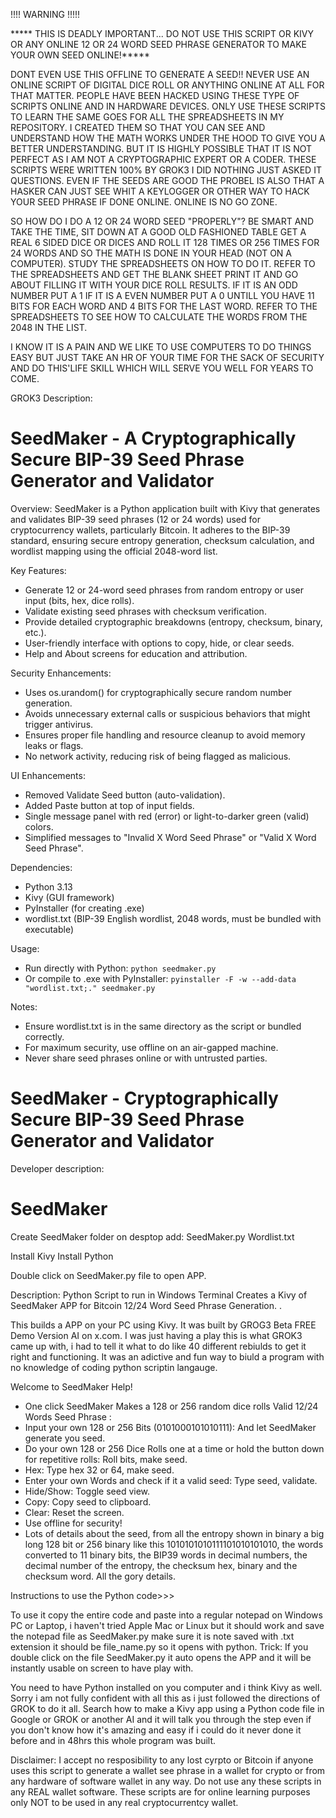 

!!!! WARNING !!!!!

***** THIS IS DEADLY IMPORTANT... DO NOT USE THIS SCRIPT OR KIVY OR ANY ONLINE 12 OR 24 WORD SEED PHRASE GENERATOR TO MAKE YOUR OWN SEED ONLINE!*****

DONT EVEN USE THIS OFFLINE TO GENERATE A SEED!!
NEVER USE AN ONLINE SCRIPT OF DIGITAL DICE ROLL OR ANYTHING ONLINE AT ALL FOR THAT MATTER.
PEOPLE HAVE BEEN HACKED USING THESE TYPE OF SCRIPTS ONLINE AND IN HARDWARE DEVICES. ONLY USE THESE SCRIPTS TO LEARN 
THE SAME GOES FOR ALL THE SPREADSHEETS IN MY REPOSITORY. I CREATED THEM SO THAT YOU CAN SEE AND UNDERSTAND HOW 
THE MATH WORKS UNDER THE HOOD TO GIVE YOU A BETTER UNDERSTANDING. BUT IT IS HIGHLY POSSIBLE THAT IT IS NOT PERFECT
AS I AM NOT A CRYPTOGRAPHIC EXPERT OR A CODER. THESE SCRIPTS WERE WRITTEN 100% BY GROK3 I DID NOTHING JUST ASKED IT QUESTIONS. 
EVEN IF THE SEEDS ARE GOOD THE PROBEL IS ALSO THAT A HASKER CAN JUST SEE WHIT A KEYLOGGER OR OTHER WAY TO HACK YOUR SEED PHRASE IF DONE ONLINE.
ONLINE IS NO GO ZONE. 

SO HOW DO I DO A 12 OR 24 WORD SEED "PROPERLY"? 
BE SMART AND TAKE THE TIME, SIT DOWN AT A GOOD OLD FASHIONED TABLE GET A REAL 6 SIDED DICE OR DICES AND ROLL IT
128 TIMES OR 256 TIMES FOR 24 WORDS AND SO THE MATH IS DONE IN YOUR HEAD (NOT ON A COMPUTER). STUDY THE SPREADSHEETS ON HOW TO DO IT. 
REFER TO THE SPREADSHEETS AND GET THE BLANK SHEET PRINT IT AND GO ABOUT FILLING IT WITH YOUR DICE ROLL RESULTS. IF IT IS AN ODD NUMBER 
PUT A 1 IF IT IS A EVEN NUMBER PUT A 0 UNTILL YOU HAVE 11 BITS FOR EACH WORD AND 4 BITS FOR THE LAST WORD. REFER TO THE SPREADSHEETS
TO SEE HOW TO CALCULATE THE WORDS FROM THE 2048 IN THE LIST. 

I KNOW IT IS A PAIN AND WE LIKE TO USE COMPUTERS TO DO THINGS EASY BUT JUST TAKE AN HR OF YOUR TIME FOR THE SACK OF SECURITY AND DO
THIS'LIFE SKILL WHICH WILL SERVE YOU WELL FOR YEARS TO COME. 






GROK3 Description:

SeedMaker - A Cryptographically Secure BIP-39 Seed Phrase Generator and Validator
=============================================================================
Overview:
SeedMaker is a Python application built with Kivy that generates and validates 
BIP-39 seed phrases (12 or 24 words) used for cryptocurrency wallets, particularly 
Bitcoin. It adheres to the BIP-39 standard, ensuring secure entropy generation, 
checksum calculation, and wordlist mapping using the official 2048-word list.

Key Features:
- Generate 12 or 24-word seed phrases from random entropy or user input (bits, hex, dice rolls).
- Validate existing seed phrases with checksum verification.
- Provide detailed cryptographic breakdowns (entropy, checksum, binary, etc.).
- User-friendly interface with options to copy, hide, or clear seeds.
- Help and About screens for education and attribution.

Security Enhancements:
- Uses os.urandom() for cryptographically secure random number generation.
- Avoids unnecessary external calls or suspicious behaviors that might trigger antivirus.
- Ensures proper file handling and resource cleanup to avoid memory leaks or flags.
- No network activity, reducing risk of being flagged as malicious.

UI Enhancements:
- Removed Validate Seed button (auto-validation).
- Added Paste button at top of input fields.
- Single message panel with red (error) or light-to-darker green (valid) colors.
- Simplified messages to "Invalid X Word Seed Phrase" or "Valid X Word Seed Phrase".

Dependencies:
- Python 3.13
- Kivy (GUI framework)
- PyInstaller (for creating .exe)
- wordlist.txt (BIP-39 English wordlist, 2048 words, must be bundled with executable)

Usage:
- Run directly with Python: `python seedmaker.py`
- Or compile to .exe with PyInstaller: 
  `pyinstaller -F -w --add-data "wordlist.txt;." seedmaker.py`

Notes:
- Ensure wordlist.txt is in the same directory as the script or bundled correctly.
- For maximum security, use offline on an air-gapped machine.
- Never share seed phrases online or with untrusted parties.

SeedMaker - Cryptographically Secure BIP-39 Seed Phrase Generator and Validator
=============================================================================



Developer description: 
# SeedMaker
Create SeedMaker folder on desptop add:
SeedMaker.py 
Wordlist.txt

Install Kivy 
Install Python

Double click on SeedMaker.py file to open APP.

Description:
Python Script to run in Windows Terminal Creates a Kivy of SeedMaker APP for Bitcoin 12/24 Word Seed Phrase Generation. .   


This builds a APP on your PC using Kivy. It was built by GROG3 Beta FREE Demo Version AI on x.com. I was just having a play this is what GROK3 came up with, i had to tell it what to do like 40 different rebiulds to get it right and functioning. It was an adictive and fun way to biuld a program with no knowledge of coding python scriptin langauge. 

Welcome to SeedMaker Help!
- One click SeedMaker Makes a 128 or 256 random dice rolls Valid 12/24 Words Seed Phrase :
- Input your own 128 or 256 Bits (0101000101010111): And let SeedMaker generate you seed.
- Do your own 128 or 256 Dice Rolls one at a time or hold the button down for repetitive rolls: Roll bits, make seed.
- Hex: Type hex 32 or 64, make seed. 
- Enter your own Words and check if it a valid seed: Type seed, validate.
- Hide/Show: Toggle seed view.
- Copy: Copy seed to clipboard.
- Clear: Reset the screen.
- Use offline for security!
- Lots of details about the seed, from all the entropy shown in binary a big long 128 bit or 256 binary like this 1010101010111101010101010, the words converted to 11 binary bits, the BIP39 words in decimal numbers, the decimal number of the  entropy, the checksum hex, binary and the checksum word. All the gory details. 

Instructions to use the Python code>>>

To use it copy the entire code and paste into a regular notepad on Windows PC or Laptop, i haven't tried Apple Mac or Linux but it should work and save the notepad file as SeedMaker.py make sure it is note saved with .txt extension it should be file_name.py so it opens with python. Trick:  If you double click on the file SeedMaker.py it auto opens the APP and it will be instantly usable on screen to have play with.  

You need to have Python installed on you computer and i think Kivy as well. Sorry i am not fully confident with all this as i just followed the directions of GROK to do it all. Search how to make a Kivy app using a Python code file in Google or GROK or another AI and it will talk you through the step even if you don't know how it's amazing and easy if i could do it never done it before and in 48hrs this whole program was built.


Disclaimer: I accept no resposibility to any lost cyrpto or Bitcoin if anyone uses this script to generate a wallet see phrase in a wallet for crypto or from any hardware of software wallet in any way. Do not use any these scripts in any REAL wallet software. These scripts are for online learning purposes only NOT to be used in any real cryptocurrentcy wallet. 
